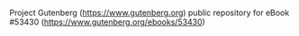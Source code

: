 Project Gutenberg (https://www.gutenberg.org) public repository for
eBook #53430 (https://www.gutenberg.org/ebooks/53430)
